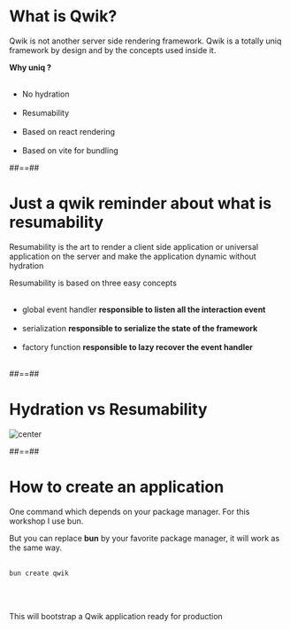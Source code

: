 # What is Qwik?

Qwik is not another server side rendering framework. Qwik is a totally uniq framework by design and by the concepts used inside it.

**Why uniq ?** <br/><br/>
<!-- .element: class="important" -->

- No hydration <br/><br/>
- Resumability <br/><br/>
- Based on react rendering <br/><br/>
- Based on vite for bundling

##==##

# Just a qwik reminder about what is resumability

Resumability is the art to render a client side application or universal application on the server
and make the application dynamic without hydration

Resumability is based on three easy concepts <br/><br/>

- global event handler **responsible to listen all the interaction event** <br/><br/>
- serialization **responsible to serialize the state of the framework** <br/><br/>
- factory function **responsible to lazy recover the event handler** <br/><br/>

##==##

# Hydration vs Resumability

![center](assets/images/hydration_resumability.jpg)

##==##

<!-- .slide: class="with-code inconsolata" -->

# How to create an application

One command which depends on your package manager. For this workshop I use bun.

But you can replace **bun** by your favorite package manager, it will work as the same way. <br/><br/>

```shell
bun create qwik
```

<!-- .element: class="big-code" -->

<br/><br/>

This will bootstrap a Qwik application ready for production
<!-- .element: class="important" -->
